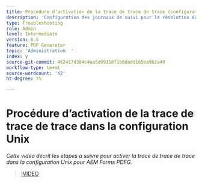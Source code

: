 ```yaml
---
title: Procédure d’activation de la trace de trace de trace (configuration Unix)
description: 'Configuration des journaux de suivi pour la résolution des problèmes de PDF Generator '
type: Troubleshooting
role: Admin
level: Intermediate
version: 6.5
feature: PDF Generator
topic: 'Administration  '
index: y
source-git-commit: 462417d384c4aa5d99110f1b8dadd165ea9b2a49
workflow-type: tm+mt
source-wordcount: '42'
ht-degree: 7%

---
```



# Procédure d’activation de la trace de trace de trace dans la configuration Unix

*Cette vidéo décrit les étapes à suivre pour activer la trace de trace de trace dans la configuration Unix pour AEM Forms PDFG.*

>[!VIDEO](https://video.tv.adobe.com/v/335525?quality=9&learn=on)
